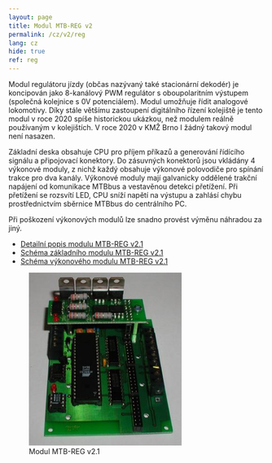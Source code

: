 ```yaml
---
layout: page
title: Modul MTB-REG v2
permalink: /cz/v2/reg
lang: cz
hide: true
ref: reg
---
```


Modul regulátoru jízdy (občas nazývaný také stacionární dekodér) je koncipován
jako 8-kanálový PWM regulátor s oboupolaritním výstupem (společná kolejnice
s 0V potenciálem). Modul umožňuje řídit analogové lokomotivy. Díky stále
většímu zastoupení digitálního řízení kolejiště je tento modul v roce 2020
spíše historickou ukázkou, než modulem reálně používaným v kolejištích. V roce
2020 v KMŽ Brno I žádný takový modul není nasazen.

Základní deska obsahuje CPU pro příjem příkazů a generování řídícího signálu
a připojovací konektory. Do zásuvných konektorů jsou vkládány 4 výkonové moduly,
z nichž každý obsahuje výkonové polovodiče pro spínání trakce pro dva kanály.
Výkonové moduly mají galvanicky oddělené trakční napájení od komunikace MTBbus
a vestavěnou detekci přetížení. Při přetížení se rozsvítí LED, CPU sníží napětí
na výstupu a zahlásí chybu prostřednictvím sběrnice MTBbus do centrálního PC.

Při poškození výkonových modulů lze snadno provést výměnu náhradou za jiný.

 * [Detailní popis modulu MTB-REG v2.1](/assets/pdf/mtb-reg21.pdf)
 * [Schéma základního modulu MTB-REG v2.1](/assets/pdf/mtb-reg21-sch.pdf)
 * [Schéma výkonového modulu MTB-REG v2.1](/assets/pdf/mtb-reg21pwr-sch.pdf)

<figure>
<img src="/assets/img/mtbreg21pwr.jpg" alt="Modul MTB-REG v2.1" style="max-width: 300px" />
<figcaption>Modul MTB-REG v2.1</figcaption>
</figure>
